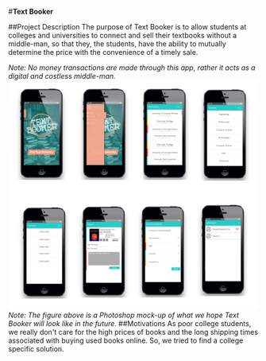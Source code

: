 #__Text Booker__

##Project Description
The purpose of Text Booker is to allow students at colleges and universities to connect and sell their textbooks without a middle-man, so that they, the students, have the ability to mutually determine the price with the convenience of a timely sale.

_Note: No money transactions are made through this app, rather it acts as a digital and costless middle-man._
![alt tag](https://github.com/JesseTellez/BookThrift/blob/master/Wireframe.jpg)
_Note: The figure above is a Photoshop mock-up of what we hope Text Booker will look like in the future._
##Motivations
As poor college students, we really don't care for the high prices of books and the long shipping times associated with buying used books online. So, we tried to find a college specific solution.

